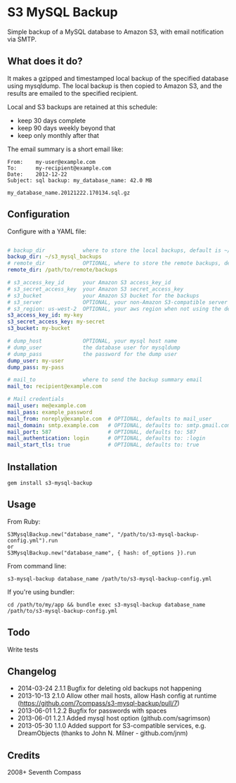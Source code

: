 # S3 MySQL Backup

Simple backup of a MySQL database to Amazon S3,
with email notification via SMTP.


## What does it do?

It makes a gzipped and timestamped local backup of the specified
database using mysqldump.  The local backup is then copied to
Amazon S3, and the results are emailed to the specified recipient.

Local and S3 backups are retained at this schedule:
- keep 30 days complete
- keep 90 days weekly beyond that
- keep only monthly after that

The email summary is a short email like:

    From:    my-user@example.com
    To:      my-recipient@example.com
    Date:    2012-12-22
    Subject: sql backup: my_database_name: 42.0 MB

    my_database_name.20121222.170134.sql.gz


## Configuration

Configure with a YAML file:

```yaml

# backup_dir            where to store the local backups, default is ~/s3_mysql_backups
backup_dir: ~/s3_mysql_backups
# remote_dir            OPTIONAL, where to store the remote backups, default is the root of your s3_bucket
remote_dir: /path/to/remote/backups

# s3_access_key_id      your Amazon S3 access_key_id
# s3_secret_access_key  your Amazon S3 secret_access_key
# s3_bucket             your Amazon S3 bucket for the backups
# s3_server             OPTIONAL, your non-Amazon S3-compatible server
# s3_region: us-west-2  OPTIONAL, your aws region when not using the default
s3_access_key_id: my-key
s3_secret_access_key: my-secret
s3_bucket: my-bucket

# dump_host             OPTIONAL, your mysql host name
# dump_user             the database user for mysqldump
# dump_pass             the password for the dump user
dump_user: my-user
dump_pass: my-pass

# mail_to               where to send the backup summary email
mail_to: recipient@example.com

# Mail credentials
mail_user: me@example.com
mail_pass: example_password
mail_from: noreply@example.com  # OPTIONAL, defaults to mail_user
mail_domain: smtp.example.com   # OPTIONAL, defaults to: smtp.gmail.com
mail_port: 587                  # OPTIONAL, defaults to: 587
mail_authentication: login      # OPTIONAL, defaults to: :login
mail_start_tls: true            # OPTIONAL, defaults to: true

```


## Installation

    gem install s3-mysql-backup


## Usage

From Ruby:

    S3MysqlBackup.new("database_name", "/path/to/s3-mysql-backup-config.yml").run
    or
    S3MysqlBackup.new("database_name", { hash: of_options }).run

From command line:

    s3-mysql-backup database_name /path/to/s3-mysql-backup-config.yml

If you're using bundler:

    cd /path/to/my/app && bundle exec s3-mysql-backup database_name /path/to/s3-mysql-backup-config.yml


## Todo

Write tests


## Changelog
- 2014-03-24 2.1.1 Bugfix for deleting old backups not happening
- 2013-10-13 2.1.0 Allow other mail hosts, allow Hash config at runtime (https://github.com/7compass/s3-mysql-backup/pull/7)
- 2013-06-01 1.2.2 Bugfix for passwords with spaces
- 2013-06-01 1.2.1 Added mysql host option (github.com/sagrimson)
- 2013-05-30 1.1.0 Added support for S3-compatible services, e.g. DreamObjects (thanks to John N. Milner - github.com/jnm)

## Credits

2008+ Seventh Compass
